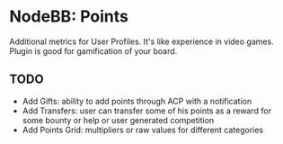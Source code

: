 # NodeBB: Points

Additional metrics for User Profiles. It's like experience in video games. Plugin is good for gamification of your board.

<!-- START doctoc -->
<!-- END doctoc -->

## TODO

- Add Gifts: ability to add points through ACP with a notification
- Add Transfers: user can transfer some of his points as a reward for some bounty or help or user generated competition
- Add Points Grid: multipliers or raw values for different categories
